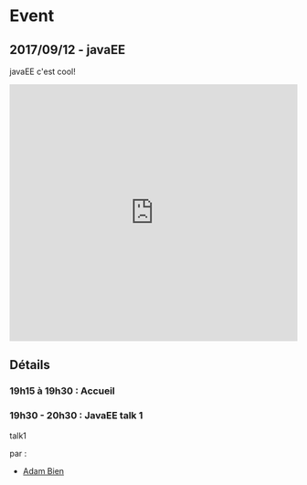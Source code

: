 # Event

## 2017/09/12 - javaEE

javaEE c'est cool!


<div class="iframe_container">
<iframe  src='http://eventbrite.fr/tickets-external?eid=35166697539' frameborder='0' height='450' width='100%' vspace='0' hspace='0' marginheight='5' marginwidth='5' scrolling='auto' allowtransparency='true'></iframe>
</div>


## Détails

### 19h15 à 19h30 : Accueil

### 19h30 - 20h30 : JavaEE talk 1

talk1


par :

* [Adam Bien](../speakers/bien-adam.html)

